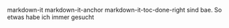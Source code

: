 markdown-it
markdown-it-anchor
markdown-it-toc-done-right
sind bae. So etwas habe ich immer gesucht
